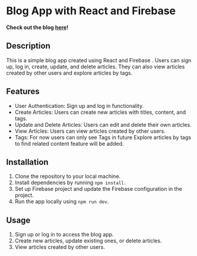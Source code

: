 # Blog App with React and Firebase

**Check out the blog [here](https://simple-blog-orpin.vercel.app)!**

## Description
This is a simple blog app created using React and Firebase . Users can sign up, log in, create, update, and delete articles. They can also view articles created by other users and explore articles by tags.


## Features
- User Authentication: Sign up and log in functionality.
- Create Articles: Users can create new articles with titles, content, and tags.
- Update and Delete Articles: Users can edit and delete their own articles.
- View Articles: Users can view articles created by other users.
- Tags: For now users can only see Tags in future Explore articles by tags to find related content feature will be added.


## Installation
1. Clone the repository to your local machine.
2. Install dependencies by running `npm install`.
3. Set up Firebase project and update the Firebase configuration in the project.
4. Run the app locally using `npm run dev`.

## Usage
1. Sign up or log in to access the blog app.
2. Create new articles, update existing ones, or delete articles.
3. View articles created by other users.
